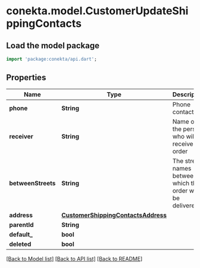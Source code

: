 # conekta.model.CustomerUpdateShippingContacts

## Load the model package
```dart
import 'package:conekta/api.dart';
```

## Properties
Name | Type | Description | Notes
------------ | ------------- | ------------- | -------------
**phone** | **String** | Phone contact | [optional] 
**receiver** | **String** | Name of the person who will receive the order | [optional] 
**betweenStreets** | **String** | The street names between which the order will be delivered. | [optional] 
**address** | [**CustomerShippingContactsAddress**](CustomerShippingContactsAddress.md) |  | [optional] 
**parentId** | **String** |  | [optional] 
**default_** | **bool** |  | [optional] 
**deleted** | **bool** |  | [optional] 

[[Back to Model list]](../README.md#documentation-for-models) [[Back to API list]](../README.md#documentation-for-api-endpoints) [[Back to README]](../README.md)



